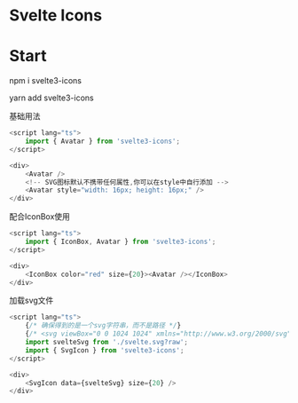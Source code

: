 # Svelte Icons

# Start

npm i svelte3-icons

yarn add svelte3-icons

基础用法
```javascript
<script lang="ts">
    import { Avatar } from 'svelte3-icons';
</script>

<div>
    <Avatar />
    <!-- SVG图标默认不携带任何属性,你可以在style中自行添加 -->
    <Avatar style="width: 16px; height: 16px;" />
</div>
```
配合IconBox使用
```javascript
<script lang="ts">
    import { IconBox, Avatar } from 'svelte3-icons';
</script>

<div>
    <IconBox color="red" size={20}><Avatar /></IconBox>
</div>
```
加载svg文件
```javascript
<script lang="ts">
    {/* 确保得到的是一个svg字符串，而不是路径 */}
    {/* <svg viewBox="0 0 1024 1024" xmlns="http://www.w3.org/2000/svg"><path fill="currentColor" d="...."/></svg> */}
    import svelteSvg from './svelte.svg?raw';
    import { SvgIcon } from 'svelte3-icons';
</script>

<div>
    <SvgIcon data={svelteSvg} size={20} />
</div>
```